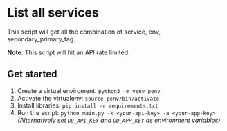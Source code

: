 # List all services

This script will get all the combination of service, env, secondary_primary_tag.

**Note**: This script will hit an API rate limited. 

## Get started

1. Create a virtual enviroment: `python3 -m venv penv`
1. Activate the virtualenv: `source penv/bin/activate`
1. Install libraries: `pip install -r requirements.txt`
1. Run the script: `python main.py -k <your-api-key> -a <your-app-key>` *(Alternatively set `DD_API_KEY` and `DD_APP_KEY` as environment variables)*
